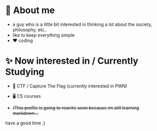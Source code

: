 # 🤗 About me
* a guy who is a little bit interested in thinking a lot about the society, philosophy, etc..
* like to keep everything simple
* ♥ coding

# ✨ Now interested in / Currently Studying 
* 🚩 CTF / Capture The Flag (currently interested in PWN)
* 🖥️ CS courses

* <p style="text-decoration: line-through;">(This profile is going to rewrite soon because im still learning markdown...</p> 

have a good time ;)

